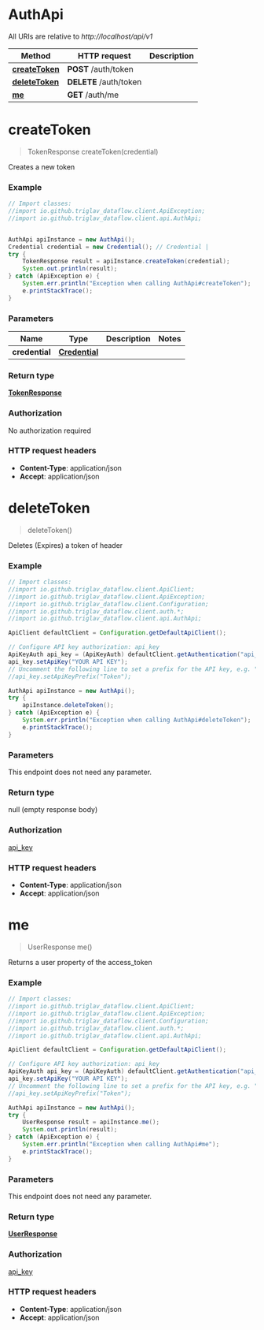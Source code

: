 # AuthApi

All URIs are relative to *http://localhost/api/v1*

Method | HTTP request | Description
------------- | ------------- | -------------
[**createToken**](AuthApi.md#createToken) | **POST** /auth/token | 
[**deleteToken**](AuthApi.md#deleteToken) | **DELETE** /auth/token | 
[**me**](AuthApi.md#me) | **GET** /auth/me | 


<a name="createToken"></a>
# **createToken**
> TokenResponse createToken(credential)



Creates a new token

### Example
```java
// Import classes:
//import io.github.triglav_dataflow.client.ApiException;
//import io.github.triglav_dataflow.client.api.AuthApi;


AuthApi apiInstance = new AuthApi();
Credential credential = new Credential(); // Credential | 
try {
    TokenResponse result = apiInstance.createToken(credential);
    System.out.println(result);
} catch (ApiException e) {
    System.err.println("Exception when calling AuthApi#createToken");
    e.printStackTrace();
}
```

### Parameters

Name | Type | Description  | Notes
------------- | ------------- | ------------- | -------------
 **credential** | [**Credential**](Credential.md)|  |

### Return type

[**TokenResponse**](TokenResponse.md)

### Authorization

No authorization required

### HTTP request headers

 - **Content-Type**: application/json
 - **Accept**: application/json

<a name="deleteToken"></a>
# **deleteToken**
> deleteToken()



Deletes (Expires) a token of header

### Example
```java
// Import classes:
//import io.github.triglav_dataflow.client.ApiClient;
//import io.github.triglav_dataflow.client.ApiException;
//import io.github.triglav_dataflow.client.Configuration;
//import io.github.triglav_dataflow.client.auth.*;
//import io.github.triglav_dataflow.client.api.AuthApi;

ApiClient defaultClient = Configuration.getDefaultApiClient();

// Configure API key authorization: api_key
ApiKeyAuth api_key = (ApiKeyAuth) defaultClient.getAuthentication("api_key");
api_key.setApiKey("YOUR API KEY");
// Uncomment the following line to set a prefix for the API key, e.g. "Token" (defaults to null)
//api_key.setApiKeyPrefix("Token");

AuthApi apiInstance = new AuthApi();
try {
    apiInstance.deleteToken();
} catch (ApiException e) {
    System.err.println("Exception when calling AuthApi#deleteToken");
    e.printStackTrace();
}
```

### Parameters
This endpoint does not need any parameter.

### Return type

null (empty response body)

### Authorization

[api_key](../README.md#api_key)

### HTTP request headers

 - **Content-Type**: application/json
 - **Accept**: application/json

<a name="me"></a>
# **me**
> UserResponse me()



Returns a user property of the access_token

### Example
```java
// Import classes:
//import io.github.triglav_dataflow.client.ApiClient;
//import io.github.triglav_dataflow.client.ApiException;
//import io.github.triglav_dataflow.client.Configuration;
//import io.github.triglav_dataflow.client.auth.*;
//import io.github.triglav_dataflow.client.api.AuthApi;

ApiClient defaultClient = Configuration.getDefaultApiClient();

// Configure API key authorization: api_key
ApiKeyAuth api_key = (ApiKeyAuth) defaultClient.getAuthentication("api_key");
api_key.setApiKey("YOUR API KEY");
// Uncomment the following line to set a prefix for the API key, e.g. "Token" (defaults to null)
//api_key.setApiKeyPrefix("Token");

AuthApi apiInstance = new AuthApi();
try {
    UserResponse result = apiInstance.me();
    System.out.println(result);
} catch (ApiException e) {
    System.err.println("Exception when calling AuthApi#me");
    e.printStackTrace();
}
```

### Parameters
This endpoint does not need any parameter.

### Return type

[**UserResponse**](UserResponse.md)

### Authorization

[api_key](../README.md#api_key)

### HTTP request headers

 - **Content-Type**: application/json
 - **Accept**: application/json

